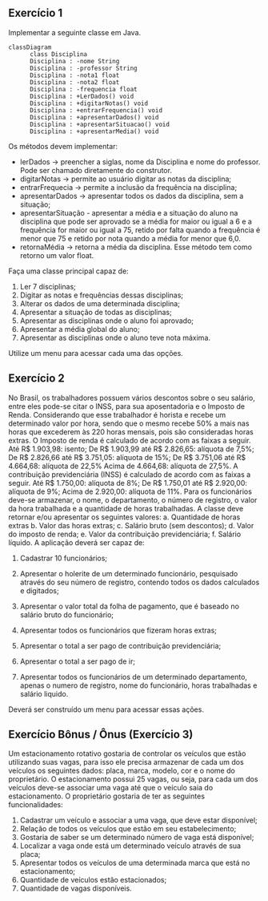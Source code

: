 ## Exercício 1

Implementar a seguinte classe em Java.

```mermaid
classDiagram
      class Disciplina
      Disciplina : -nome String
      Disciplina : -professor String
      Disciplina : -nota1 float
      Disciplina : -nota2 float
      Disciplina : -frequencia float
      Disciplina : +LerDados() void
      Disciplina : +digitarNotas() void
      Disciplina : +entrarFrequencia() void
      Disciplina : +apresentarDados() void
      Disciplina : +apresentarSituacao() void
      Disciplina : +apresentarMedia() void
```
Os métodos devem implementar:

-   lerDados -> preencher a siglas, nome da Disciplina e nome do professor. Pode ser chamado diretamente do construtor.
-   digitarNotas -> permite ao usuário digitar as notas da disciplina;
-   entrarFrequecia -> permite a inclusão da frequência na disciplina;
-   apresentarDados -> apresentar todos os dados da disciplina, sem a situação;
-   apresentarSituação - apresentar a média e a situação do aluno na disciplina que pode ser aprovado se a média for maior ou igual a 6 e a frequência for maior ou igual a 75, retido por falta quando a frequência é menor que 75 e retido por nota quando a média for menor que 6,0.
-   retornaMédia -> retorna a média da disciplina. Esse método tem como retorno um valor float.

Faça uma classe principal capaz de:

1.  Ler 7 disciplinas;
2.  Digitar as notas e frequências dessas disciplinas;
3.  Alterar os dados de uma determinada disciplina;
4.  Apresentar a situação de todas as disciplinas;
5.  Apresentar as disciplinas onde o aluno foi aprovado;
6.  Apresentar a média global do aluno;
7.  Apresentar as disciplinas onde o aluno teve nota máxima.

Utilize um menu para acessar cada uma das opções.

## Exercício 2
No Brasil, os trabalhadores possuem vários descontos sobre o seu salário, entre eles pode-se citar o INSS, para sua aposentadoria e o Imposto de Renda. Considerando que esse trabalhador é horista e recebe um determinado valor por hora, sendo que o mesmo recebe 50% a mais nas horas que excederem às 220 horas mensais, pois são consideradas horas extras.
	O Imposto de renda é calculado de acordo com as faixas a seguir.
		Até R$ 1.903,98: isento;
		De R$ 1.903,99 até R$ 2.826,65: alíquota de 7,5%;
		De R$ 2.826,66 até R$ 3.751,05: alíquota de 15%;
		De R$ 3.751,06 até R$ 4.664,68: alíquota de 22,5%
		Acima de 4.664,68: alíquota de 27,5%.
	A contribuição previdenciária (INSS) é calculado de acordo com as faixas a seguir.
		Até R$ 1.750,00: alíquota de 8%;
		De R$ 1.750,01 até R$ 2.920,00: alíquota de 9%;
		Acima de 2.920,00: alíquota de 11%.
Para os funcionários deve-se armazenar, o nome, o departamento, o número de registro, o valor da hora trabalhada e a quantidade de horas trabalhadas.
A classe deve retornar e/ou apresentar os seguintes valores:
	a.  Quantidade de horas extras
	b.  Valor das horas extras;
	c.  Salário bruto (sem descontos);
	d.  Valor do imposto de renda;
	e.  Valor da contribuição previdenciária;
	f.  Salário líquido.
A aplicação deverá ser capaz de:

1.  Cadastrar 10 funcionários;

2.  Apresentar o holerite de um determinado funcionário, pesquisado através do seu número de registro, contendo todos os dados calculados e digitados;

3.  Apresentar o valor total da folha de pagamento, que é baseado no salário bruto do funcionário;

4.  Apresentar todos os funcionários que fizeram horas extras;

5.  Apresentar o total a ser pago de contribuição previdenciária;

6.  Apresentar o total a ser pago de ir;

7.  Apresentar todos os funcionários de um determinado departamento, apenas o numero de registro, nome do funcionário, horas trabalhadas e salário liquido.

Deverá ser construído um menu para acessar essas ações.

## Exercício Bônus / Ônus (Exercício 3)
Um estacionamento rotativo gostaria de controlar os veículos que estão utilizando suas vagas, para isso ele precisa armazenar de cada um dos veículos os seguintes dados: placa, marca, modelo, cor e o nome do proprietário. O estacionamento possui 25 vagas, ou seja, para cada um dos veículos deve-se associar uma vaga até que o veículo saia do estacionamento. O proprietário gostaria de ter as seguintes funcionalidades:

1.   Cadastrar um veículo e associar a uma vaga, que deve estar disponível;
2.   Relação de todos os veículos que estão em seu estabelecimento;
3.   Gostaria de saber se um determinado número de vaga está disponível;
4.   Localizar a vaga onde está um determinado veículo através de sua placa;
5.   Apresentar todos os veículos de uma determinada marca que está no estacionamento;
6.   Quantidade de veículos estão estacionados;
7.   Quantidade de vagas disponíveis.
